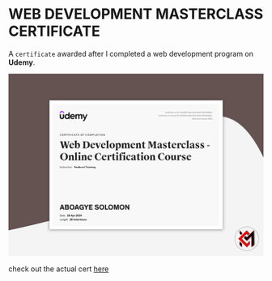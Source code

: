 # WEB DEVELOPMENT MASTERCLASS CERTIFICATE
A `certificate` awarded after I completed a web development program on **Udemy**.

![alt text](cert-img.jpg)

check out the actual cert [here](web-dev.pdf)